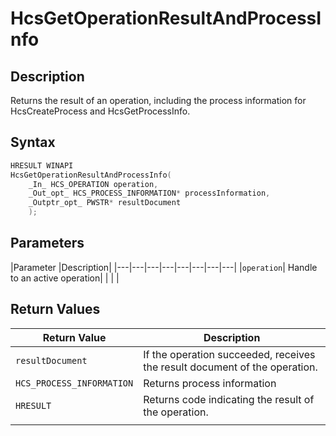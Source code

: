 # HcsGetOperationResultAndProcessInfo

## Description

Returns the result of an operation, including the process information for HcsCreateProcess and HcsGetProcessInfo.

## Syntax

```cpp
HRESULT WINAPI
HcsGetOperationResultAndProcessInfo(
    _In_ HCS_OPERATION operation,
    _Out_opt_ HCS_PROCESS_INFORMATION* processInformation,
    _Outptr_opt_ PWSTR* resultDocument
    );

```

## Parameters

|Parameter     |Description|
|---|---|---|---|---|---|---|---|
|`operation`| Handle to an active operation|
|    |    |

## Return Values

|Return Value | Description|
|---|---|
|`resultDocument`| If the operation succeeded, receives the result document of the operation.|
|`HCS_PROCESS_INFORMATION` |Returns process information|
|`HRESULT`| Returns code indicating the result of the operation.|
|     |     |
